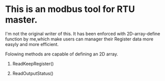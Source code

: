 # This is an modbus tool for RTU master.
I'm not the original writer of this.
It has been enforced with 2D-array-define function by me,which make users can manager their Register data more easyly and more efficient.

Folowing methods are capable of defining an 2D array.

1. ReadKeepRegister()

2. ReadOutputStatus()

